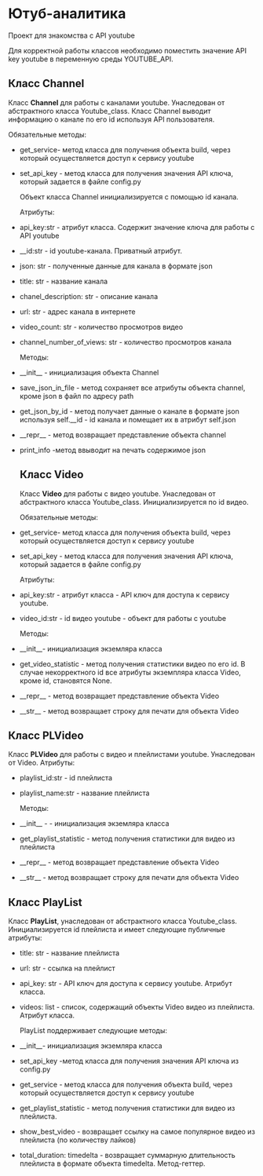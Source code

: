 # Ютуб-аналитика
Проект для знакомства с API youtube

Для корректной работы классов  необходимо поместить значение API key youtube в переменную среды YOUTUBE_API.

## Класс Channel

Класс __Channel__ для работы с каналами youtube. Унаследован от абстрактного класса Youtube_class. 
Класс Channel выводит информацию о канале по его id  используя API пользователя.
    
    
Обязательные методы:
 *  get_service- метод класса для получения объекта build, через который осуществляется доступ к сервису youtube
 *  set_api_key - метод класса для получения значения API ключа, который задается в файле config.py
    

    Объект класса Channel инициализируется с помощью id канала. 

    Атрибуты:

*   api_key:str  - атрибут класса. Содержит значение ключа для работы с API youtube
*   __id:str  - id youtube-канала. Приватный атрибут.
*   json: str - полученные данные для канала в формате json
*   title: str - название канала
*   chanel_description: str - описание канала
*   url: str - адрес канала в интернете
*   video_count: str  - количество просмотров видео
*   channel_number_of_views: str  - количество просмотров канала

    Методы:
*   \_\_init__ - инициализация объекта Channel
*   save_json_in_file - метод сохраняет все атрибуты объекта channel,  кроме json в файл по адресy path
- get_json_by_id - метод получает данные о канале в формате json  используя self.\_\_id - id канала и помещает их в атрибут self.json
*   \_\_repr__ - метод возвращает представление объекта channel
*   print_info -метод ввыводит на печать содержимое json

    
    ## Класс Video
    Класс __Video__ для работы с видео youtube. Унаследован от абстрактного класса Youtube_class.
    Инициализируется по id видео.

    Обязательные методы:

 *  get_service- метод класса для получения объекта build, через который осуществляется доступ к сервису youtube
 *  set_api_key - метод класса для получения значения API ключа, который задается в файле config.py


    Атрибуты:
*  api_key:str - атрибут класса - API ключ для доступа к сервису youtube.
*  video_id:str - id видео   youtube - объект для работы с youtube
 
    Методы:
*   \_\_init__- инициализация экземляра класса
*   get_video_statistic - метод получения статистики видео по его id. В случае некорректного id все атрибуты экземпляра класса Video, кроме id, становятся None.
*   \_\_repr__ - метод возвращает представление объекта Video
*   \_\_str__ - метод возвращает строку для печати для объекта Video

## Класс PLVideo
Класс __PLVideo__ для работы с видео и плейлистами youtube.
    Унаследован от Video.
    Атрибуты:
*   playlist_id:str - id плейлиста
*   playlist_name:str - название плейлиста

    Методы:
*   \_\_init__ - - инициализация экземляра класса
*   get_playlist_statistic - метод получения статистики для видео из плейлиста
*   \_\_repr__ - метод возвращает представление объекта Video
*   \_\_str__ - метод возвращает строку для печати для объекта Video
 

## Класс PlayList

Класс __PlayList__, унаследован от абстрактного класса Youtube_class.
Инициализируется id плейлиста и имеет следующие публичные атрибуты:

*   title: str - название плейлиста
*   url: str - ссылка на плейлист
*   api_key: str - API ключ для доступа к сервису youtube. Атрибут класса.
*   videos: list - список, содержащий объекты Video видео из плейлиста. Атрибут класса.


    PlayList поддерживает следующие методы:

*   \_\_init__- инициализация экземляра класса
*   set_api_key -метод класса для получения значения API ключа из config.py
*   get_service - метод класса для получения объекта build,
    через который осуществляется доступ к сервису youtube
*   get_playlist_statistic - метод получения статистики для видео из плейлиста.
*   show_best_video - возвращает ссылку на самое популярное видео из плейлиста (по количеству лайков)
*   total_duration: timedelta - возвращает суммарную длительность плейлиста в формате объекта timedelta.  Метод-геттер.